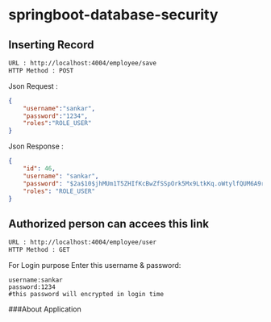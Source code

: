 # springboot-database-security
Inserting Record
----------------
```bash
URL : http://localhost:4004/employee/save
HTTP Method : POST
```
Json Request :
```json
{
    "username":"sankar",
    "password":"1234",
    "roles":"ROLE_USER"
}
```
Json Response :
```json
{
    "id": 46,
    "username": "sankar",
    "password": "$2a$10$jhMUm1T5ZHIfKcBwZfSSpOrk5Mx9LtkKq.oWtylfQUM6A9rIsn2tG",
    "roles": "ROLE_USER"
}
```
Authorized person can accees this link
-------------------------------------
```bash
URL : http://localhost:4004/employee/user
HTTP Method : GET
```
For Login purpose Enter this username & password:
```san
username:sankar
password:1234
#this password will encrypted in login time
```
###About Application





